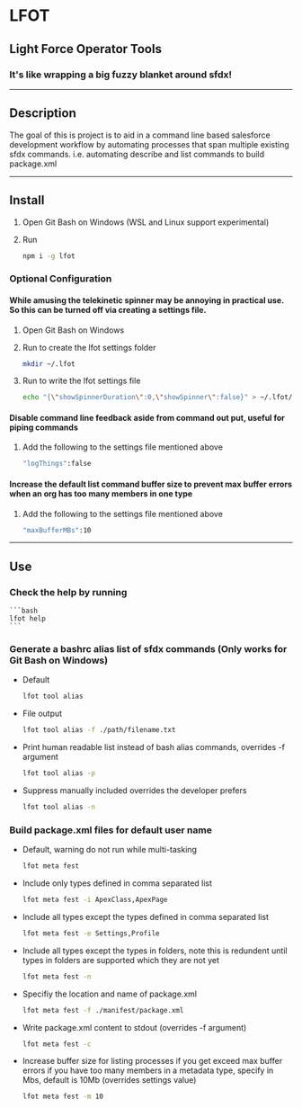 # LFOT

## Light Force Operator Tools

### It's like wrapping a big fuzzy blanket around sfdx!
___


## Description

The goal of this is project is to aid in a command line based salesforce development workflow by automating processes that span multiple existing sfdx commands. i.e. automating describe and list commands to build package.xml

___

## Install

1. Open Git Bash on Windows (WSL and Linux support experimental)
1. Run

    ```bash
    npm i -g lfot
    ```

### Optional Configuration

#### While amusing the telekinetic spinner may be annoying in practical use. So this can be turned off via creating a settings file.

1. Open Git Bash on Windows
1. Run to create the lfot settings folder

    ```bash
    mkdir ~/.lfot
    ```

1. Run to write the lfot settings file

    ```bash
    echo "{\"showSpinnerDuration\":0,\"showSpinner\":false}" > ~/.lfot/settings.json
    ```

#### Disable command line feedback aside from command out put, useful for piping commands

1. Add the following to the settings file mentioned above

    ```bash
    "logThings":false
    ```

#### Increase the default list command buffer size to prevent max buffer errors when an org has too many members in one type

1. Add the following to the settings file mentioned above

    ```bash
    "maxBufferMBs":10
    ```


___



## Use

### Check the help by running

    ```bash
    lfot help
    ```

### Generate a bashrc alias list of sfdx commands (Only works for Git Bash on Windows)

  - Default

      ```bash
      lfot tool alias
      ```

  - File output

      ```bash
      lfot tool alias -f ./path/filename.txt
      ```

  - Print human readable list instead of bash alias commands, overrides -f argument

      ```bash
      lfot tool alias -p
      ```

  - Suppress manually included overrides the developer prefers 

      ```bash
      lfot tool alias -n
      ```

### Build package.xml files for default user name

  - Default, warning do not run while multi-tasking

      ```bash
      lfot meta fest
      ```

  - Include only types defined in comma separated list

      ```bash
      lfot meta fest -i ApexClass,ApexPage
      ```

  - Include all types except the types defined in comma separated list

      ```bash
      lfot meta fest -e Settings,Profile
      ```

  - Include all types except the types in folders, note this is redundent until types in folders are supported which they are not yet

      ```bash
      lfot meta fest -n
      ```

  - Specifiy the location and name of package.xml

      ```bash
      lfot meta fest -f ./manifest/package.xml
      ```

  - Write package.xml content to stdout (overrides -f argument)

      ```bash
      lfot meta fest -c
      ```

  - Increase buffer size for listing processes if you get exceed max buffer errors if you have too many members in a metadata type, specify in Mbs, default is 10Mb (overrides settings value)

      ```bash
      lfot meta fest -m 10
      ```



